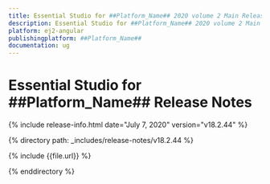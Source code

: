 ```yaml
---
title: Essential Studio for ##Platform_Name## 2020 volume 2 Main Release Release Notes  
description: Essential Studio for ##Platform_Name## 2020 volume 2 Main Release Release Notes  
platform: ej2-angular
publishingplatform: ##Platform_Name##
documentation: ug
---
```


# Essential Studio for  ##Platform_Name##  Release Notes  

{% include release-info.html date="July 7, 2020"   version="v18.2.44"  %} 

{% directory path: _includes/release-notes/v18.2.44 %}

{% include {{file.url}} %}

{% enddirectory %}
